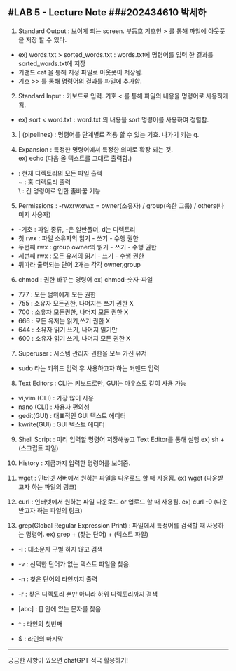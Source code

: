 #LAB 5 - Lecture Note
###202434610 박세하
---

1. Standard Output : 보이게 되는 screen. 부등호 기호인 > 를 통해 파일에 아웃풋을 저장 할 수 있다. 
  - ex) words.txt > sorted_words.txt : words.txt에 명령어를 입력 한 결과를 sorted_words.txt에 저장
  - 커맨드 cat 을 통해 지정 파일로 아웃풋이 저장됨.
  - 기호 >> 를 통해 명령어의 결과를 파일에 추가함.

2. Standard Input : 키보드로 입력. 기호 < 를 통해 파일의 내용을 명령어로 사용하게 됨.
  - ex) sort < word.txt : word.txt 의 내용을 sort 명령어를 사용하여 정렬함.

3. | (pipelines) : 명령어를 단계별로 적용 할 수 있는 기호. 나가기 키는 q.   

4. Expansion : 특정한 명령어에서 특정한 의미로 확장 되는 것.   
ex) echo (다음 올 텍스트를 그대로 출력함.)     
* : 현재 디렉토리의 모든 파일 출력   
~ : 홈 디렉토리 출력   
\ : 긴 명령어로 인한 줄바꿈 기능

5. Permissions : -rwxrwxrwx = owner(소유자) / group(속한 그룹) / others(나머지 사용자)   
  - -기호 : 파일 종류, -은 일반폴더, d는 디렉토리
  - 첫 rwx : 파일 소유자의 읽기 - 쓰기 - 수행 권한
  - 두번째 rwx : group owner의 읽기 - 쓰기 - 수행 권한
  - 세번째 rwx : 모든 유저의 읽기 - 쓰기 - 수행 권한
  - 뒤따라 출력되는 단어 2개는 각각 owner,group

6. chmod : 권한 바꾸는 명령어 ex) chmod-숫자-파일      
  - 777 : 모든 범위에게 모든 권한
  - 755 : 소유자 모든권한, 나머지는 쓰기 권한 X
  - 700 : 소유자 모든권한, 나머지 모든 권한 X
  - 666 : 모든 유저는 읽기,쓰기 권한 X
  - 644 : 소유자 읽기 쓰기, 나머지 읽기만
  - 600 : 소유자 읽기 쓰기, 나머지 모든 권한 X
  
7. Superuser : 시스템 관리자 권한을 모두 가진 유저
  - sudo 라는 키워드 입력 후 사용하고자 하는 커맨드 입력

8. Text Editors : CLI는 키보드로만, GUI는 마우스도 같이 사용 가능
  - vi,vim (CLI) : 가장 많이 사용
  - nano (CLI) : 사용자 편의성
  - gedit(GUI) : 대표적인 GUI 텍스트 에디터
  - kwrite(GUI) : GUI 텍스트 에디터

9. Shell Script : 미리 입력할 명령어 저장해놓고 Text Editor를 통해 실행 ex) sh + (스크립트 파일)      

10. History : 지금까지 입력한 명령어를 보여줌.   

11. wget : 인터넷 서버에서 원하는 파일을 다운로드 할 때 사용됨. ex) wget (다운받고자 하는 파일의 링크)   

12. curl : 인터넷에서 원하는 파일 다운로드 or 업로드 할 때 사용됨. ex) curl -0 (다운받고자 하는 파일의 링크)   

13. grep(Global Regular Expression Print) : 파일에서 특정어를 검색할 때 사용하는 명령어. ex) grep + (찾는 단어) + (텍스트 파일)   
- -i : 대소문자 구별 하지 않고 검색
- -v : 선택한 단어가 없는 텍스트 파일을 찾음.
- -n : 찾은 단어의 라인까지 출력
- -r : 찾은 디렉토리 뿐만 아니라 하위 디렉토리까지 검색   
   
- [abc] : [] 안에 있는 문자를 찾음
- ^ : 라인의 첫번째
- $ : 라인의 마지막

---

궁금한 사항이 있으면 chatGPT 적극 활용하기!


